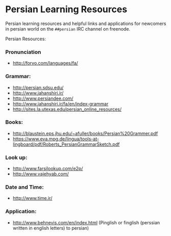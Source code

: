 # Persian Learning Resources
Persian learning resources and helpful links and applications for newcomers in persian world on the `##persian` IRC channel on freenode.

Persian Resources:
### Pronunciation
* http://forvo.com/languages/fa/

### Grammar:
* http://persian.sdsu.edu/
* http://www.jahanshiri.ir/
* http://www.persiandee.com/
* http://www.jahanshiri.ir/fa/en/index-grammar
* http://sites.la.utexas.edu/persian_online_resources/

### Books:
* http://blaustein.eps.jhu.edu/~afuller/books/Persian%20Grammer.pdf
* https://www.eva.mpg.de/lingua/tools-at-lingboard/pdf/Roberts_PersianGrammarSketch.pdf

### Look up:
* http://www.farsilookup.com/e2p/
* http://www.vajehyab.com/

### Date and Time: 
* http://www.time.ir/

### Application:
* http://www.behnevis.com/en/index.html (Pinglish or finglish (perssian written in english letters) to persian)


